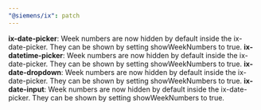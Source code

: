 ```yaml
---
"@siemens/ix": patch
---
```


__ix-date-picker__: Week numbers are now hidden by default inside the ix-date-picker. They can be shown by setting showWeekNumbers to true.
__ix-datetime-picker__: Week numbers are now hidden by default inside the ix-date-picker. They can be shown by setting showWeekNumbers to true.
__ix-date-dropdown__: Week numbers are now hidden by default inside the ix-date-picker. They can be shown by setting showWeekNumbers to true.
__ix-date-input__: Week numbers are now hidden by default inside the ix-date-picker. They can be shown by setting showWeekNumbers to true.

